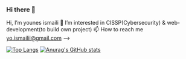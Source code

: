 ### Hi there 👋
Hi, I’m younes ismaili
👀 I’m interested in CISSP(Cybersecurity) & web-development(to build own project)
📫 How to reach me yo.ismailii@gmail.com
-->


[![Top Langs](https://github-readme-stats.vercel.app/api/top-langs/?username=younes-ismaili&layout=compact)](https://github.com/younes-ismaili?tab=repositories)
[![Anurag's GitHub stats](https://github-readme-stats.vercel.app/api?username=younes-ismaili)](https://github.com/younes-ismaili?tab=repositories)





